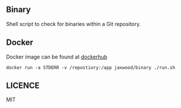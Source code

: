 ## Binary
Shell script to check for binaries within a Git repository.

## Docker
Docker image can be found at [dockerhub](https://hub.docker.com/r/jaxwood/binary/)

``` docker
docker run -a STDERR -v /repostiory:/app jaxwood/binary ./run.sh
```
## LICENCE
MIT